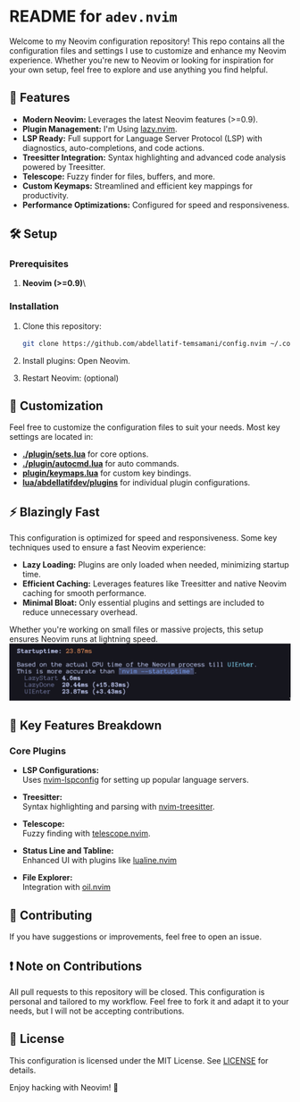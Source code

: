 # README for `adev.nvim`

Welcome to my Neovim configuration repository! This repo contains all the
configuration files and settings I use to customize and enhance my Neovim
experience. Whether you're new to Neovim or looking for inspiration for your own
setup, feel free to explore and use anything you find helpful.

## 🚀 Features

- **Modern Neovim:** Leverages the latest Neovim features (>=0.9).
- **Plugin Management:** I'm Using
  [lazy.nvim](https://github.com/folke/lazy.nvim).
- **LSP Ready:** Full support for Language Server Protocol (LSP) with
  diagnostics, auto-completions, and code actions.
- **Treesitter Integration:** Syntax highlighting and advanced code analysis
  powered by Treesitter.
- **Telescope:** Fuzzy finder for files, buffers, and more.
- **Custom Keymaps:** Streamlined and efficient key mappings for productivity.
- **Performance Optimizations:** Configured for speed and responsiveness.

## 🛠️ Setup

### Prerequisites

1. **Neovim (>=0.9)**\

### Installation

1. Clone this repository:
   ```bash
   git clone https://github.com/abdellatif-temsamani/config.nvim ~/.config/nvim
   ```

2. Install plugins: Open Neovim.

3. Restart Neovim: (optional)

## 🔧 Customization

Feel free to customize the configuration files to suit your needs. Most key
settings are located in:

- **[./plugin/sets.lua](plugin/sets.lua)** for core options.
- **[./plugin/autocmd.lua](./plugin/autocmd.lua)** for auto commands.
- **[plugin/keymaps.lua](./plugin/keymaps.lua)** for custom key bindings.
- **[lua/abdellatifdev/plugins](./lua/abdellatifdev/plugins)** for individual
  plugin configurations.

## ⚡ Blazingly Fast

This configuration is optimized for speed and responsiveness. Some key
techniques used to ensure a fast Neovim experience:

- **Lazy Loading:** Plugins are only loaded when needed, minimizing startup
  time.
- **Efficient Caching:** Leverages features like Treesitter and native Neovim
  caching for smooth performance.
- **Minimal Bloat:** Only essential plugins and settings are included to reduce
  unnecessary overhead.

Whether you're working on small files or massive projects, this setup ensures
Neovim runs at lightning speed.
![Nvim startup time](./images/startuptime.png)

## 📜 Key Features Breakdown

### Core Plugins

- **LSP Configurations:**\
  Uses [nvim-lspconfig](https://github.com/neovim/nvim-lspconfig) for setting up
  popular language servers.

- **Treesitter:**\
  Syntax highlighting and parsing with
  [nvim-treesitter](https://github.com/nvim-treesitter/nvim-treesitter).

- **Telescope:**\
  Fuzzy finding with
  [telescope.nvim](https://github.com/nvim-telescope/telescope.nvim).

- **Status Line and Tabline:**\
  Enhanced UI with plugins like
  [lualine.nvim](https://github.com/nvim-lualine/lualine.nvim)

- **File Explorer:**\
  Integration with [oil.nvim](https://github.com/stevearc/oil.nvim)

## 🤝 Contributing

If you have suggestions or improvements, feel free to open an issue.

## ❗ Note on Contributions

All pull requests to this repository will be closed. This configuration is
personal and tailored to my workflow. Feel free to fork it and adapt it to your
needs, but I will not be accepting contributions.

## 📄 License

This configuration is licensed under the MIT License. See [LICENSE](./LICENSE)
for details.

Enjoy hacking with Neovim! 🚀
